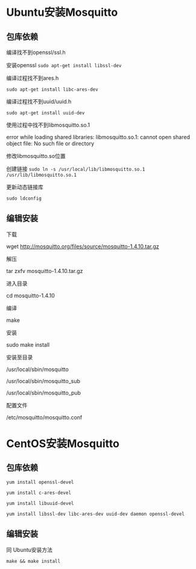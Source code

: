 # Ubuntu安装Mosquitto

## 包库依赖

编译找不到openssl/ssl.h

安装openssl `sudo apt-get install libssl-dev`

编译过程找不到ares.h

`sudo apt-get install libc-ares-dev`

编译过程找不到uuid/uuid.h 

`sudo apt-get install uuid-dev`

使用过程中找不到libmosquitto.so.1 

error while loading shared libraries: libmosquitto.so.1: cannot open shared object file: No such file or directory 

修改libmosquitto.so位置 

创建链接 `sudo ln -s /usr/local/lib/libmosquitto.so.1 /usr/lib/libmosquitto.so.1`

更新动态链接库 

`sudo ldconfig`


## 编辑安装

下载

wget http://mosquitto.org/files/source/mosquitto-1.4.10.tar.gz

解压

tar zxfv mosquitto-1.4.10.tar.gz

进入目录

cd mosquitto-1.4.10

编译

make

安装

sudo make install

安装至目录 

/usr/local/sbin/mosquitto 

/usr/local/sbin/mosquitto_sub 

/usr/local/sbin/mosquitto_pub 

配置文件

/etc/mosquitto/mosquitto.conf 


# CentOS安装Mosquitto

## 包库依赖

`yum install openssl-devel`

`yum install c-ares-devel`

`yum install libuuid-devel`

`yum install libssl-dev libc-ares-dev uuid-dev daemon openssl-devel`

## 编辑安装

同 Ubuntu安装方法

`make && make install`
